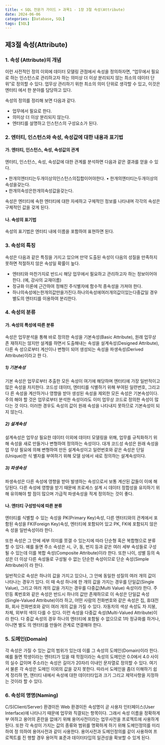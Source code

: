```yaml
---
title: < SQL 전문가 가이드 > 과목1 - 1장 3절 속성(Attribute)
date: 2024-06-06
categories: [Database, SQL]
tags: [SQL]
---
```


## 제3절 속성(Attribute)

### 1. 속성 (Attribute)의 개념

이런 사전적인 정의 이외에 데이터 모델링 관점에서 속성을 정의하자면, “업무에서 필요 로 하는 인스턴스로 관리하고자 하는 의미상 더 이상 분리되지 않는 최소의 데이터 단위”로 정의할 수 있다. 업무상 관리하기 위한 최소의 의미 단위로 생각할 수 있고, 이것은 엔터티 에서 한 분야를 담당하고 있다.

속성의 정의를 정리해 보면 다음과 같다.

- 업무에서 필요로 한다.
- 의미상 더 이상 분리되지 않는다.
- 엔터티를 설명하고 인스턴스의 구성요소가 된다.

### 2. 엔터티, 인스턴스와 속성, 속성값에 대한 내용과 표기법

#### 가. 엔터티, 인스턴스, 속성, 속성값의 관계

엔터티, 인스턴스, 속성, 속성값에 대한 관계를 분석하면 다음과 같은 결과를 얻을 수 있다.

• 한개의엔터티는두개이상의인스턴스의집합이어야한다.
• 한개의엔터티는두개이상의속성을갖는다.  
• 한개의속성은한개의속성값을갖는다.

속성은 엔터티에 속한 엔터티에 대한 자세하고 구체적인 정보를 나타내며 각각의 속성은 구체적인 값을 갖게 된다.

#### 나. 속성의 표기법

속성의 표기법은 엔터티 내에 이름을 포함하여 표현하면 된다.

### 3. 속성의 특징

속성은 다음과 같은 특징을 가지고 있으며 만약 도출된 속성이 다음의 성질을 만족하지 못하면 적절하지 않은 속성일 확률이 높다.

- 엔터티와 마찬가지로 반드시 해당 업무에서 필요하고 관리하고자 하는 정보이어야 한다. (예, 강사의 교재이름)
- 정규화 이론에 근간하여 정해진 주식별자에 함수적 종속성을 가져야 한다.
- 하나의속성에는한개의값만을가진다.하나의속성에여러개의값이있는다중값일 경우 별도의 엔터티를 이용하여 분리한다.

### 4. 속성의 분류

#### 가. 속성의 특성에 따른 분류

속성은 업무분석을 통해 바로 정의한 속성을 기본속성(Basic Attribute), 원래 업무상 존 재하지는 않지만 설계를 하면서 도출해내는 속성을 설계속성(Designed Attribute), 다른 속 성으로부터 계산이나 변형이 되어 생성되는 속성을 파생속성(Derived Attribute)이라고 한 다.

##### 1) 기본속성

기본 속성은 업무로부터 추출한 모든 속성이 여기에 해당하며 엔터티에 가장 일반적이고 많은 속성을 차지한다. 코드성 데이터, 엔터티를 식별하기 위해 부여된 일련번호, 그리고 다 른 속성을 계산하거나 영향을 받아 생성된 속성을 제외한 모든 속성은 기본속성이다. 주의 해야 할 것은 업무로부터 분석한 속성이라도 이미 업무상 코드로 정의한 속성이 많다는 것 이다. 이러한 경우도 속성의 값이 원래 속성을 나타내지 못하므로 기본속성이 되지 않는다.

##### 2) 설계속성

설계속성은 업무상 필요한 데이터 이외에 데이터 모델링을 위해, 업무를 규칙화하기 위 해 속성을 새로 만들거나 변형하여 정의하는 속성이다. 대개 코드성 속성은 원래 속성을 업 무상 필요에 의해 변형하여 만든 설계속성이고 일련번호와 같은 속성은 단일(Unique)한 식 별자를 부여하기 위해 모델 상에서 새로 정의하는 설계속성이다.

##### 3) 파생속성

파생속성은 다른 속성에 영향을 받아 발생하는 속성으로서 보통 계산된 값들이 이에 해 당된다. 다른 속성에 영향을 받기 때문에 프로세스 설계 시 데이터 정합성을 유지하기 위해 유의해야 할 점이 많으며 가급적 파생속성을 적게 정의하는 것이 좋다.

#### 나. 엔터티 구성방식에 따른 분류

엔터티를 식별할 수 있는 속성을 PK(Primary Key)속성, 다른 엔터티와의 관계에서 포 함된 속성을 FK(Foreign Key)속성, 엔터티에 포함되어 있고 PK, FK에 포함되지 않은 속 성을 일반속성이라 한다.

또한 속성은 그 안에 세부 의미를 쪼갤 수 있는지에 따라 단순형 혹은 복합형으로 분류 할 수 있다. 예를 들면 주소 속성은 시, 구, 동, 번지 등과 같은 여러 세부 속성들로 구성될 수 있는데 이를 복합 속성(Composite Attribute)이라 한다. 또한 나이, 성별 등의 속성은 더 이상 다른 속성들로 구성될 수 없는 단순한 속성이므로 단순 속성(Simple Attribute)이 라 한다.

일반적으로 속성은 하나의 값을 가지고 있으나, 그 안에 동일한 성질의 여러 개의 값이 나타나는 경우가 있다. 이 때 속성 하나에 한 개의 값을 가지는 경우를 단일값(Single Value), 그리고 여러 개의 값을 가지는 경우를 다중값(Multi Value) 속성이라 한다. 주민등 록번호와 같은 속성은 반드시 하나의 값만 존재하므로 이 속성은 단일값 속성 (Single-Valued Attribute)이라 하고, 어떤 사람의 전화번호와 같은 속성은 집, 휴대전화, 회사 전화번호와 같이 여러 개의 값을 가질 수 있다. 자동차의 색상 속성도 차 지붕, 차체, 외부의 색이 다를 수 있다. 이런 속성을 다중값 속성(Multi-Valued Attribute)이라 한다. 다 중값 속성의 경우 하나의 엔터티에 포함될 수 없으므로 1차 정규화를 하거나, 아니면 별도 의 엔터티를 만들어 관계로 연결해야 한다.

### 5. 도메인(Domain)

각 속성은 가질 수 있는 값의 범위가 있는데 이를 그 속성의 도메인(Domain)이라 한다. 예를 들면 학생이라는 엔터티가 있을 때 학점이라는 속성의 도메인은 0.0에서 4.0 사이의 실수 값이며 주소라는 속성은 길이가 20자리 이내인 문자열로 정의할 수 있다. 여기서 물론 각 속성은 도메인 이외의 값을 갖지 못한다. 따라서 도메인을 좀더 이해하기 쉽게 정리하 면, 엔터티 내에서 속성에 대한 데이터타입과 크기 그리고 제약사항을 지정하는 것이라 할 수 있다.

### 6. 속성의 명명(Naming)

C/S(Client/Server) 환경이든 Web 환경이든 속성명이 곧 사용자 인터페이스(User Interface)에 나타나기 때문에 업무와 직결되는 항목이다. 그래서 속성 이름을 정확하게 부 여하고 용어의 혼란을 없애기 위해 용어사전이라는 업무사전을 프로젝트에 사용하게 된다. 또한 각 속성이 가지는 값의 종류와 범위를 명확하게 하기 위해 도메인정의를 미리 하여 정 의하여 용어사전과 같이 사용한다. 용어사전과 도메인정의를 같이 사용하여 프로젝트를 진 행할 경우 용어적 표준과 데이터타입의 일관성을 확보할 수 있게 된다.
